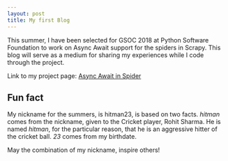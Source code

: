 ```yaml
---
layout: post
title: My first Blog
---
```

This summer, I have been selected for GSOC 2018 at Python Software Foundation to work on Async Await support for the spiders in Scrapy. This blog will serve as a medium for sharing my experiences while I code through the project.

Link to my project page: [Async Await in Spider](https://summerofcode.withgoogle.com/organizations/4812284052897792/#4785051221360640)

## Fun fact
My nickname for the summers, is hitman23, is based on two facts. *hitman* comes from the nickname, given to the Cricket player, Rohit Sharma. He is named *hitman*, for the particular reason, that he is an aggressive hitter of the cricket ball. *23* comes from my birthdate.

May the combination of my nickname, inspire others!